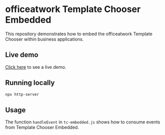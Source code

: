 # officeatwork Template Chooser Embedded

This repository demonstrates how to embed the officeatwork Template Chooser within business applications.

## Live demo

[Click here](https://officeatwork.github.io/template-chooser-embedded-demo) to see a live demo.

## Running locally

```sh
npx http-server
```

## Usage

The function `handleEvent` in `tc-embedded.js` shows how to consume events from Template Chooser Embedded.
